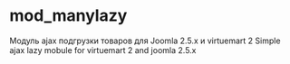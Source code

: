 mod_manylazy
============

Модуль ajax подгрузки товаров для Joomla 2.5.x и virtuemart 2
Simple ajax lazy mobule for virtuemart 2 and joomla 2.5.x



